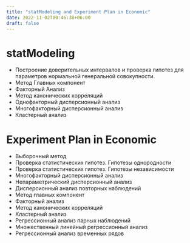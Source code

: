 ```yaml
---
title: "statModeling and Experiment Plan in Economic"
date: 2022-11-02T00:46:38+06:00
draft: false
---
```


# statModeling
 
- Построение доверительных интервалов и проверка гипотез для параметров нормальной генеральной совокупности.
- Метод Главных компонент
- Факторный Анализ
- Метод канонических корреляций
- Однофакторный дисперсионный анализ
- Многофакторный дисперсионный анализ
- Кластерный анализ

# Experiment Plan in Economic

- Выборочный метод
- Проверка статистических гипотез. Гипотезы однородности
- Проверка статистических гипотез. Гипотезы независимости
- Многофакторный дисперсионный анализ
- Непараметрический дисперсионный анализ
- Дисперсионный анализ повторных наблюдений
- Метод главных компонент
- Факторный анализ
- Метод канонических корреляций
- Кластерный анализ
- Регрессионный анализ парных наблюдений
- Множественный линейный регрессионный анализ
- Регрессионный анализ временных рядов


